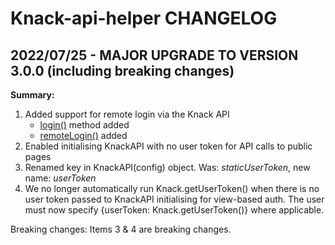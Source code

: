 # Knack-api-helper CHANGELOG

## 2022/07/25 - MAJOR UPGRADE TO VERSION 3.0.0 (including breaking changes)

**Summary:**
1. Added support for remote login via the Knack API
    * [login()](README.md/#login) method added
    * [remoteLogin()](README.md/#remoteLogin) added
2. Enabled initialising KnackAPI with no user token for API calls to public pages
3. Renamed key in KnackAPI(config) object. Was: *staticUserToken*, new name: *userToken*
4. We no longer automatically run Knack.getUserToken() when there is no user token passed to KnackAPI initialising for view-based auth. The user must now specify {userToken: Knack.getUserToken()} where applicable.

Breaking changes: 
Items 3 & 4 are breaking changes.
